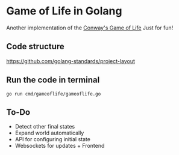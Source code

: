 # Game of Life in Golang
Another implementation of the [Conway's Game of Life](https://en.wikipedia.org/wiki/Conway%27s_Game_of_Life)
Just for fun!

## Code structure
https://github.com/golang-standards/project-layout

## Run the code in terminal
`go run cmd/gameoflife/gameoflife.go`

## To-Do
* Detect other final states
* Expand world automatically
* API for configuring initial state
* Websockets for updates + Frontend
